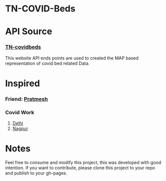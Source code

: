 # TN-COVID-Beds 


# API Source

### [TN-covidbeds](https://tncovidbeds.tnega.org/)
This website API ends points are used to created the MAP based representation of covid bed related Data.

# Inspired
### Friend: [Pratmesh](https://www.linkedin.com/in/prathmeshjakkanwar/ "Linkedin Profile")
### Covid Work
1. [Delhi](www.delhicovidhelp.in)
2. [Nagpur](www.nagpurcovidhelp.in)

# Notes
Feel free to consume and modify this project, this was developed with good intention.
If you want to contribute, please clone this project to your repo and publish to your gh-pages. 



